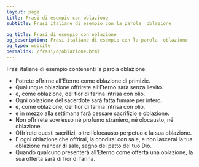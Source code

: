 ```yaml
---
layout: page
title: Frasi di esempio con oblazione 
subtitle: Frasi italiane di esempio con la parola  oblazione

og_title: Frasi di esempio con oblazione 
og_description: Frasi italiane di esempio con la parola  oblazione
og_type: website
permalink: /frasi/o/oblazione.html
---
```


Frasi italiane di esempio contenenti la parola oblazione:


- Potrete offrirne all’Eterno come oblazione di primizie.
- Qualunque oblazione offrirete all’Eterno sarà senza lievito.
- e, come oblazione, del fior di farina intrisa con olio.
- Ogni oblazione del sacerdote sarà fatta fumare per intero.
- e, come oblazione, del fior di farina intrisa con olio.
- e in mezzo alla settimana farà cessare sacrifizio e oblazione.
- Non offrirete sovr’esso né profumo straniero, né olocausto, né oblazione.
- Offrirete questi sacrifizi, oltre l’olocausto perpetuo e la sua oblazione.
- E ogni oblazione che offrirai, la condirai con sale, e non lascerai la tua oblazione mancar di sale, segno del patto del tuo Dio.
- Quando qualcuno presenterà all’Eterno come offerta una oblazione, la sua offerta sarà di fior di farina.
